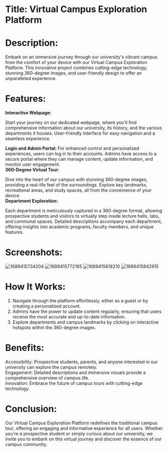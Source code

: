 # Title: Virtual Campus Exploration Platform
 
# Description:  
 
Embark on an immersive journey through our university's vibrant campus from the comfort of your device with our Virtual Campus Exploration Platform. This innovative project combines cutting-edge technology, stunning 360-degree images, and user-friendly design to offer an unparalleled experience.
   
# Features: 
**Interactive Webpage:**
 
Start your journey on our dedicated webpage, where you'll find comprehensive information about our university, its history, and the various departments it houses.
User-friendly interface for easy navigation and a seamless experience. <br>

**Login and Admin Portal:**
For enhanced control and personalized experiences, users can log in to their accounts.
Admins have access to a secure portal where they can manage content, update information, and monitor user engagement.<br>
**360-Degree Virtual Tour:**

Dive into the heart of our campus with stunning 360-degree images, providing a real-life feel of the surroundings.
Explore key landmarks, recreational areas, and study spaces, all from the convenience of your device.<br>
**Department Exploration:**

Each department is meticulously captured in a 360-degree format, allowing prospective students and visitors to virtually step inside lecture halls, labs, and communal spaces.
Detailed descriptions accompany each department, offering insights into academic programs, faculty members, and unique features.
# Screenshots:
![1689415734204](https://github.com/Hamza12378/CUI-Virtual-Campus-Tour/assets/111439617/b63e1f6b-65ec-4b20-be39-ca3a46cd7698)
![1689415772185](https://github.com/Hamza12378/CUI-Virtual-Campus-Tour/assets/111439617/d43867bd-c757-495f-8506-c552cd63bced)
![1689415818210](https://github.com/Hamza12378/CUI-Virtual-Campus-Tour/assets/111439617/3cfe1854-2e1b-4bbf-b631-9dd8525e6096)
![1689415842915](https://github.com/Hamza12378/CUI-Virtual-Campus-Tour/assets/111439617/60a54b03-5058-414b-9a63-38e2f234a06b)

# How It Works:
 
1. Navigate through the platform effortlessly, either as a guest or by creating a personalized account. <br>
2. Admins have the power to update content regularly, ensuring that users receive the most accurate and up-to-date information.<br>
3. Explore departments and campus landmarks by clicking on interactive hotspots within the 360-degree images.<br>
# Benefits:

Accessibility: Prospective students, parents, and anyone interested in our university can explore the campus remotely. <br>
Engagement: Detailed descriptions and immersive visuals provide a comprehensive overview of campus life.<br>
Innovation: Embrace the future of campus tours with cutting-edge technology.<br>

# Conclusion:

Our Virtual Campus Exploration Platform redefines the traditional campus tour, offering an engaging and informative experience for all users. Whether you're a prospective student or simply curious about our university, we invite you to embark on this virtual journey and discover the essence of our campus community.

